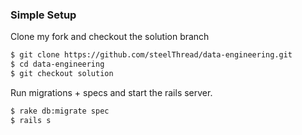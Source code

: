### Simple Setup
Clone my fork and checkout the solution branch

```bash
$ git clone https://github.com/steelThread/data-engineering.git
$ cd data-engineering
$ git checkout solution
```

Run migrations + specs and start the rails server.

```bash
$ rake db:migrate spec
$ rails s
```